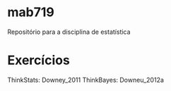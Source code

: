 # mab719

Repositório para a disciplina de estatística

# Exercícios

ThinkStats: Downey_2011
ThinkBayes: Downeu_2012a
